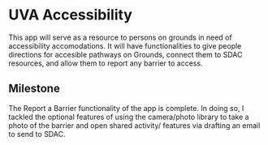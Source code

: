 # UVA Accessibility
This app will serve as a resource to persons on grounds in need of accessibility accomodations. It will have functionalities to give people directions for accesible pathways on Grounds, connect them to SDAC resources, and allow them to report any barrier to access.

## Milestone
The Report a Barrier functionality of the app is complete. In doing so, I tackled the optional features of using the camera/photo library to take a photo of the barrier and open shared activity/ features via drafting an email to send to SDAC.
